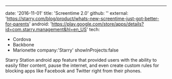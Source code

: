 ---

date: '2016-11-01'
title: 'Screentime 2.0'
github: ''
external: 'https://starry.com/blog/product/whats-new-screentime-just-got-better-for-parents'
android: 'https://play.google.com/store/apps/details?id=com.starry.management&hl=en_US'
tech:

- Cordova
- Backbone
- Marionette
  company:'Starry'
  showInProjects:false

Starry Station android app feature that provided users with the ability to easily filter content, pause the internet, and even create custom rules for blocking apps like Facebook and Twitter right from their phones.

